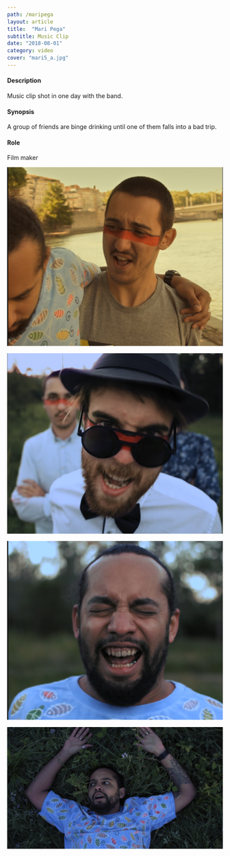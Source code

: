 ```yaml
---
path: /maripega
layout: article
title:  "Mari Pega"
subtitle: Music Clip
date: "2018-08-01"
category: video
cover: "mari5_a.jpg"
---
```



#### Description
Music clip shot in one day with the band.

#### Synopsis
A group of friends are binge drinking until one of them falls into a bad trip.
 
#### Role
Film maker


![Screenshot](mari0.png)

![Screenshot](mari3.png)

![Screenshot](mari2.png)

![Screenshot](mari5_a.jpg)